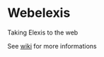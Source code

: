 Webelexis
=============

Taking Elexis to the web

See [wiki](http://github.com/rgwch/webelexis/wiki) for more informations
